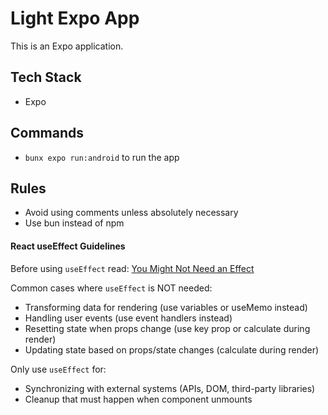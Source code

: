 # Light Expo App

This is an Expo application.

## Tech Stack
- Expo

## Commands
- `bunx expo run:android` to run the app

## Rules
- Avoid using comments unless absolutely necessary
- Use bun instead of npm

#### React useEffect Guidelines
Before using `useEffect` read: [You Might Not Need an Effect](https://react.dev/learn/you-might-not-need-an-effect)

Common cases where `useEffect` is NOT needed:
- Transforming data for rendering (use variables or useMemo instead)
- Handling user events (use event handlers instead)
- Resetting state when props change (use key prop or calculate during render)
- Updating state based on props/state changes (calculate during render)

Only use `useEffect` for:
- Synchronizing with external systems (APIs, DOM, third-party libraries)
- Cleanup that must happen when component unmounts
